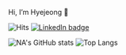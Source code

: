 Hi, I’m Hyejeong 👋  

![Hits](https://hits.seeyoufarm.com/api/count/incr/badge.svg?url=https%3A%2F%2Fgithub.com%2Fcocoao%2Fhit-counter&count_bg=%237462FF&title_bg=%23FFF66B&icon=&icon_color=%235E5E5E&title=hits&edge_flat=false) 
[![LinkedIn badge](http://img.shields.io/badge/Portfolio-7462ff?style=flat?link=http://cocoao.dothome.co.kr/na_pf)](http://cocoao.dothome.co.kr/na_pf)

![NA's GitHub stats](https://github-readme-stats.vercel.app/api?username=cocoao&show_icons=true&custom_title=Hyejeong_Github_🙌&bg_color=161420&title_color=7462ff&text_color=ffffff&icon_color=fff66b)
![Top Langs](https://github-readme-stats.vercel.app/api/top-langs/?username=cocoao&show_icons=true&custom_title=My_language_🙌&bg_color=161420&title_color=7462ff&text_color=ffffff&icon_color=fff66b&layout=compact)
